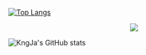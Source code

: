 <!---
- 👋 Hi, I’m @KngJa
- 👀 I’m interested in ...
- 🌱 I’m currently learning ...
- 💞️ I’m looking to collaborate on ...
- 📫 How to reach me ...

KngJa/KngJa is a ✨ special ✨ repository because its `README.md` (this file) appears on your GitHub profile.
You can click the Preview link to take a look at your changes.
--->
[![Top Langs](https://github-readme-stats.vercel.app/api/top-langs/?username=cyzhou&layout=compact)](https://github.com/anuraghazra/github-readme-stats)
<p align="center">
  <a href="https://github.com/KngJa">  <!--热门语言，可修改-->
    <img src="https://github-readme-stats-eight-theta.vercel.app/api/top-langs/?username=KngJa&layout=compact&langs_count=5&theme=algolia"/>  <!--可修改-->
  </a>
</p>

![KngJa's GitHub stats](https://github-readme-stats.vercel.app/api?username=KngJa&theme=synthwave&show_icons=true&hide=issues,stars)
